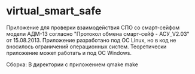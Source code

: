 # virtual_smart_safe

Приложение для проверки взаимодействия СПО со смарт-сейфом модели АДМ-13 согласно "Протокол обмена смарт-сейф - АСУ_V2.03" от 15.08.2013.
Приложение разработано под ОС Linux, но в код не вносилось ограничений операционных систем. Теоретически приложение может работать и под ОС Windows.

Сборка:
В директории с приложением
qmake
make
